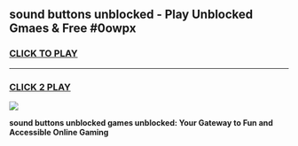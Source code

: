 
## sound buttons unblocked - Play Unblocked Gmaes & Free #0owpx
<h3>
<a href="https://news.freeplayer.one?title=sound_buttons_unblocked&ref=24F">CLICK TO PLAY</a></h3>
<hr>

<h3>
<a href="https://news.freeplayer.one?title=sound_buttons_unblocked&ref=24F">CLICK 2 PLAY</a>
  
</h3>

<a href="https://news.freeplayer.one?title=sound_buttons_unblocked&ref=24F/"><img src="https://clearcache.store/games.png"></a>


**sound buttons unblocked games unblocked: Your Gateway to Fun and Accessible Online Gaming**
